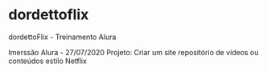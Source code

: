 # dordettoflix

dordettoFlix - Treinamento Alura

Imerssão Alura - 27/07/2020
Projeto: Criar um site repositório de vídeos ou conteúdos estilo Netflix
